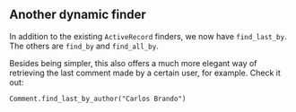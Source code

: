 ## Another dynamic finder

In addition to the existing `ActiveRecord` finders, we now have `find_last_by`. The others are `find_by` and `find_all_by`.

Besides being simpler, this also offers a much more elegant way of retrieving the last comment made by a certain user, for example. Check it out:

	Comment.find_last_by_author("Carlos Brando")